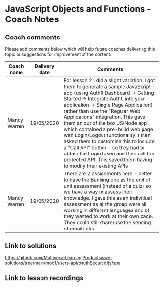 # JavaScript Objects and Functions - Coach Notes

## Coach comments
Please add comments below which will help future coaches delivering this topic or suggestions for improvement of the content.

|**Coach name**|**Delivery date**|**Comments**|
|--------------|-----------------|------------|
|Mandy Warren|19/05/2020|For lesson 2 I did a slight variation. I got them to generate a sample JavaScript app (using Auth0 Dashboard -> Getting Started -> Integrate Auth0 into your application -> Single Page Application) rather than use the "Regular Web Applications" integration. This gave them an out of the box JS/Node app which contained a pre-build web page with Login/Logout functionality. I then asked them to customise this to include a "Call API" button - so they had to obtain the Login token and then call the protected API. This saved them having to modify their existing APIs  |
|Mandy Warren|19/05/2020|There are 2 assignments here - better to have the Banking one as the end of unit assessment (instead of a quiz) so we have a way to assess their knowledge. I gave this as an individual assessment as a) the group were all working in different languages and b) they wanted to work at their own pace. They could still share/use the sending of email links|

## Link to solutions
https://github.com/MultiverseLearningProducts/swe-solutions/tree/main/mod1/users-api/oauthSecured/js/spa

## Link to lesson recordings